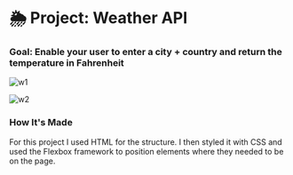 # 🌦 Project: Weather API

### Goal: Enable your user to enter a city + country and return the temperature in Fahrenheit

![w1](https://user-images.githubusercontent.com/88361309/167071015-e74c9ebe-f7c9-4888-adb0-53fad1ea33d6.png)


![w2](https://user-images.githubusercontent.com/88361309/167071021-4f7a84d2-11f3-4e40-b57f-f3c505581f5c.png)


### How It's Made
For this project I used HTML for the structure. I then styled it with CSS and used the Flexbox framework to position elements where they needed to be on the page.
